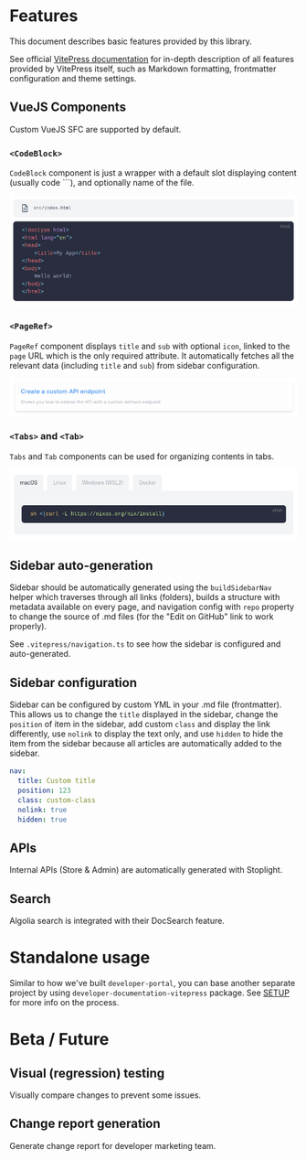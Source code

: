 # Features

This document describes basic features provided by this library.

See official [VitePress documentation](https://vitepress.vuejs.org/) for in-depth description of all features provided
by VitePress itself, such as Markdown formatting, frontmatter configuration and theme settings.

## VueJS Components

Custom VueJS SFC are supported by default.

<!--

### ActionItem

`<ActionItem>`

### LandingWrapper

`<LandingWrapper>`

### TopBar

`<TopBar>`

### RegistrationForm

`<RegistrationForm>`

-->

### `<CodeBlock>`

`CodeBlock` component is just a wrapper with a default slot displaying content (usually code ```), and optionally name
of the file.

![](./demo/public/examples/code-block.png)

### `<PageRef>`

`PageRef` component displays `title` and `sub` with optional `icon`, linked to the `page` URL which is the only required
attribute. It automatically fetches all the relevant data (including `title` and `sub`) from sidebar configuration.

![](./demo/public/examples/page-ref.png)

### `<Tabs>` and `<Tab>`

`Tabs` and `Tab` components can be used for organizing contents in tabs.

![](./demo/public/examples/tabs.png)

## Sidebar auto-generation

Sidebar should be automatically generated using the `buildSidebarNav` helper which traverses through all links
(folders), builds a structure with metadata available on every page, and navigation config with `repo` property to
change the source of .md files (for the "Edit on GitHub" link to work properly).

See `.vitepress/navigation.ts` to see how the sidebar is configured and auto-generated.

## Sidebar configuration

Sidebar can be configured by custom YML in your .md file (frontmatter). This allows us to change the `title` displayed
in the sidebar, change the `position` of item in the sidebar, add custom `class` and display the link differently, use
`nolink` to display the text only, and use `hidden` to hide the item from the sidebar because all articles are
automatically added to the sidebar.

```yaml
nav:
  title: Custom title
  position: 123
  class: custom-class
  nolink: true
  hidden: true
```

## APIs

Internal APIs (Store & Admin) are automatically generated with Stoplight.

## Search

Algolia search is integrated with their DocSearch feature.

# Standalone usage

Similar to how we've built `developer-portal`, you can base another separate project by using
`developer-documentation-vitepress` package. See [SETUP](./SETUP.md) for more info on the process.

# Beta / Future

## Visual (regression) testing

Visually compare changes to prevent some issues.

## Change report generation

Generate change report for developer marketing team.
